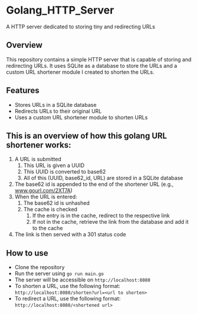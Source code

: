 # Golang_HTTP_Server

A HTTP server dedicated to storing tiny and redirecting URLs

## Overview

This repository contains a simple HTTP server that is capable of storing and redirecting URLs. It uses SQLite as a database to store the URLs and a custom URL shortener module I created to shorten the URLs.

## Features

- Stores URLs in a SQLite database
- Redirects URLs to their original URL
- Uses a custom URL shortener module to shorten URLs

## This is an overview of how this golang URL shortener works:

1. A URL is submitted
   1. This URL is given a UUID
   2. This UUID is converted to base62
   3. All of this (UUID, base62_id, URL) are stored in a SQLite database
2. The base62 id is appended to the end of the shortener URL (e.g., www.gourl.com/2XT7A)
3. When the URL is entered:
   1. The base62 id is unhashed
   2. The cache is checked
      1. If the entry is in the cache, redirect to the respective link
      2. If not in the cache, retrieve the link from the database and add it to the cache
4. The link is then served with a 301 status code

## How to use

- Clone the repository
- Run the server using `go run main.go`
- The server will be accessible on `http://localhost:8080`
- To shorten a URL, use the following format: `http://localhost:8080/shorten?url=<url to shorten>`
- To redirect a URL, use the following format: `http://localhost:8080/<shortened url>`
